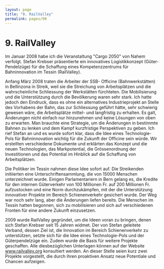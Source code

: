 ```yaml
---
layout: page
title: "9. RailValley"
permalink: pages/90
---
```


# 9\. RailValley

Im Januar 2008 habe ich die Veranstaltung "Cargo 2050" von Nahem verfolgt. Stefan Krebser präsentierte ein innovatives Logistikkonzept (Güter-Pendelzüge) für die Schaffung eines Kompetenzzentrums für Bahninnovation im Tessin (RailValley).

Anfang März 2008 traten die Arbeiter der SSB- Officine (Bahnwerkstätten) in Bellinzona in Streik, weil sie die Streichung von Arbeitsplätzen und die wahrscheinliche Schliessung der Werkstätten fürchteten. Die Mobilisierung und die Unterstützung durch die Bevölkerung waren sehr stark. Ich hatte jedoch den Eindruck, dass es ohne ein alternatives Industrieprojekt an Stelle des Vorhabens der Bahn, das zur Schliessung geführt hätte, sehr schwierig gewesen wäre, die Arbeitsplätze mittel- und langfristig zu erhalten. Es galt, Änderungen nicht einfach nur hinzunehmen und keine Lösungen von oben zu erwarten. Man brauchte eine Strategie, um die Änderungen in bestimmte Bahnen zu lenken und dem Kampf kurzfristige Perspektiven zu geben. Ich rief Stefan an und es wurde sofort klar, dass die Idee eines Technologie-Pols für Bahninnovation wichtig für die Zukunft der Officine sein würde. Wir erstellten verschiedene Dokumente und erklärten das Konzept und die neuen Technologien, das Markpotential, die Grössenordnung der Investitionen und das Potential im Hinblick auf die Schaffung von Arbeitsplätzen.

Die Politiker im Tessin nahmen diese Idee sofort auf. Die Streikenden initiierten eine Unterschriftensammlung, die von 15000 Menschen unterzeichnet wurde. Einigen Parlamentariern in Bern gelang es, die Kredite für den internen Güterverkehr von 100 Millionen Fr. auf 200 Millionen Fr. aufzustocken und eine Norm durchzukämpfen, mit der die Unterstützung innovativer Projekte im Bereich Schienenverkehr gesichert wurde. Der Weg war noch sehr lang, aber die Änderungen liefen bereits. Die Menschen im Tessin hatten begonnen, sich zu mobilisieren und sich auf verschiedenen Fronten für eine andere Zukunft einzusetzen.

2009 wurde RailValley gegründet, um die Ideen voran zu bringen, denen sich Stefan Krebser seit 15 Jahren widmet. Der von Stefan geleitete Verband, dessen Ziel ist, die Innovation im Bereich Schienenverkehr zu unterstützen, setzte sich für die Idee eines Technologie-Pols und der Güterpendelzüge ein. Zudem wurde die Basis für weitere Projekte geschaffen. Alle diesbezüglichen Unterlagen können auf der Website www.railvalley.org konsultiert werden. An dieser Stelle seien kurz zwei Projekte vorgestellt, die durch ihren proaktiven Ansatz neue Potentiale und Chancen aufzeigen.

